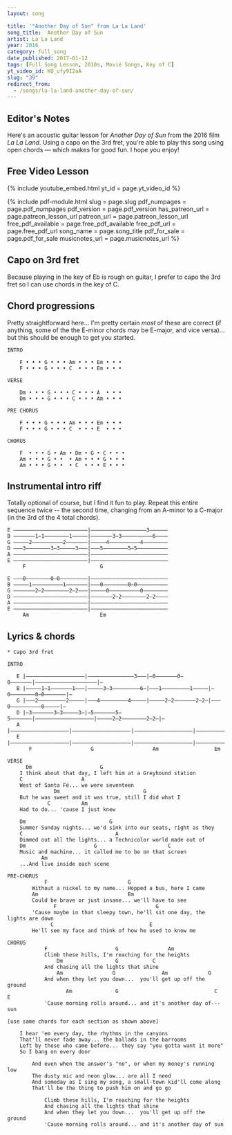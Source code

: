```yaml
---
layout: song

title: '"Another Day of Sun" from La La Land'
song_title:  Another Day of Sun
artist: La La Land
year: 2016
category: full_song
date_published: 2017-01-12
tags: [Full Song Lesson, 2010s, Movie Songs, Key of C]
yt_video_id: KQ_ufy9I2aA
slug: "39"
redirect_from:
  - /songs/la-la-land-another-day-of-sun/
---
```


## Editor's Notes

Here's an acoustic guitar lesson for _Another Day of Sun_ from the 2016 film _La La Land_. Using a capo on the 3rd fret, you're able to play this song using open chords — which makes for good fun. I hope you enjoy!

## Free Video Lesson

{% include youtube_embed.html yt_id = page.yt_video_id %}

{% include pdf-module.html slug = page.slug pdf_numpages = page.pdf_numpages pdf_version = page.pdf_version has_patreon_url = page.patreon_lesson_url patreon_url = page.patreon_lesson_url free_pdf_available = page.free_pdf_available free_pdf_url = page.free_pdf_url song_name = page.song_title pdf_for_sale = page.pdf_for_sale musicnotes_url = page.musicnotes_url %}


## Capo on 3rd fret

Because playing in the key of Eb is rough on guitar, I prefer to capo the 3rd fret so I can use chords in the key of C.

## Chord progressions

Pretty straightforward here... I'm pretty certain _most_ of these are correct (if anything, some of the the E-minor chords may be E-major, and vice versa)... but this should be enough to get you started.

    INTRO

    	F • • • G • • • Am • • • Em • • •
    	F • • • G • • • C  • • • Em • • •

    VERSE

    	Dm • • • G • • • C • • • A  • • •
    	Dm • • • G • • • C • • • Am • • •

    PRE CHORUS

    	F • • • G • • • Am • • • Em • • • 
    	F • • • G • • • C  • • • E  • • • 

    CHORUS

    	F  • • • G • Am • Dm • G • C • • •
    	Am • • • G • •  • Am • • • G • • •
    	Am • • • G • •  • C  • • • E • • •


## Instrumental intro riff

Totally optional of course, but I find it fun to play. Repeat this entire sequence twice -- the second time, changing from an A-minor to a C-major (in the 3rd of the 4 total chords).

    E ––––––––––––––––––––––––|––––––––––––––––––3––––––
    B –––––––1–1––––––––1–––––|–––––––3–3––––––––––6––––
    G –––––2––––––––––2–––––––|–––––4––––––––––4––––––––
    D –––3––––––––3–3–––––3–––|–––5––––––––5–5––––––––––
    A ––––––––––––––––––––––––|–––––––––––––––––––––––––
    E ––––––––––––––––––––––––|–––––––––––––––––––––––––
         F                        G

    E –––0––––––––0–0–––––––––|–––––––––––––––––––––––––
    B –––––1––––––––––1–––––––|–––0––––––––0–0––––––––––
    G –––––––2–2––––––––2–2–––|–––––0––––––––––0––––––––
    D ––––––––––––––––––––––––|–––––––2–2––––––––2–2––––
    A ––––––––––––––––––––––––|–––––––––––––––––––––––––
    E ––––––––––––––––––––––––|–––––––––––––––––––––––––
         Am                       Em

## Lyrics & chords

    * Capo 3rd fret

    INTRO

       E |–––––––––––––––––––|–––––––––––––––3–––|–0–––––––0–0–––––––|––––––––––––––––––––|–
       B |–––––1–1–––––––1–––|–––––3–3–––––––––6–|–––1–––––––––1–––––|–0––––––––0–0–––––––|–
       G |–––2–––––––––2–––––|–––4–––––––––4–––––|–––––2–2–––––––2–2–|–––0––––––––––0–––––|–
       D |–3–––––––3–3–––––3–|–5–––––––5–5–––––––|–––––––––––––––––––|–––––2–2––––––––2–2–|–
       A |–––––––––––––––––––|–––––––––––––––––––|–––––––––––––––––––|––––––––––––––––––––|–
       E |–––––––––––––––––––|–––––––––––––––––––|–––––––––––––––––––|––––––––––––––––––––|–
           F                   G                   Am                  Em                     

    VERSE
          Dm                      G
        I think about that day, I left him at a Greyhound station
        C                   A
        West of Santa Fé... we were seventeen
                   Dm                           G
        But he was sweet and it was true, still I did what I
                 C          Am
        Had to do... 'cause I just knew

        Dm                           G
        Summer Sunday nights... we'd sink into our seats, right as they
        C                              A
        Dimmed out all the lights... a Technicolor world made out of
        Dm                      G                       C
        Music and machine... it called me to be on that screen
               Am
        ...And live inside each scene

    PRE-CHORUS
                F                          G
            Without a nickel to my name... Hopped a bus, here I came
            Am                             Em
            Could be brave or just insane... we'll have to see
                   F                                G
            'Cause maybe in that sleepy town, he'll sit one day, the lights are down
                  C                               E
            He'll see my face and think of how he used to know me

    CHORUS
                F                      G                Am
                Climb these hills, I'm reaching for the heights
                    Dm                 G           C
                And chasing all the lights that shine
                    Am                G               Am             G
                And when they let you down...  you'll get up off the ground
                       Am              G                               C         E
                'Cause morning rolls around... and it's another day of--- sun

    [use same chords for each section as shown above]

        I hear 'em every day, the rhythms in the canyons
        That'll never fade away... the ballads in the barrooms
        Left by those who came before... they say "you gotta want it more"
        So I bang on every door

            And even when the answer's "no", or when my money's running low
            The dusty mic and neon glow... are all I need
            And someday as I sing my song, a small-town kid'll come along
            That'll be the thing to push him on and go go

                Climb these hills, I'm reaching for the heights
                And chasing all the lights that shine
                And when they let you down...  you'll get up off the ground
                'Cause morning rolls around... and it's another day of sun
